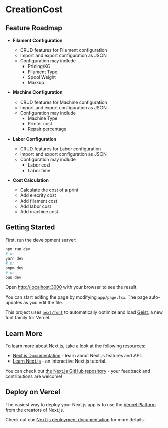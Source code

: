 # CreationCost

## Feature Roadmap

- **Filament Configuration**
  - CRUD features for Filament configuration
  - Import and export configuration as JSON
  - Configuration may include
    - Pricing/KG
    - Filament Type
    - Spool Weight
    - Markup

- **Machine Configuration**
  - CRUD features for Machine configuration
  - Import and export configuration as JSON
  - Configuration may include
    - Machine Type
    - Printer cost
    - Repair percentage

- **Labor Configuration**
  - CRUD features for Labor configuration
  - Import and export configuration as JSON
  - Configuration may include
    - Labor cost
    - Labor time

- **Cost Calculation**
  - Calculate the cost of a print
  - Add elecrity cost
  - Add filament cost
  - Add labor cost
  - Add machine cost

## Getting Started

First, run the development server:

```bash
npm run dev
# or
yarn dev
# or
pnpm dev
# or
bun dev
```

Open [http://localhost:3000](http://localhost:3000) with your browser to see the result.

You can start editing the page by modifying `app/page.tsx`. The page auto-updates as you edit the file.

This project uses [`next/font`](https://nextjs.org/docs/app/building-your-application/optimizing/fonts) to automatically optimize and load [Geist](https://vercel.com/font), a new font family for Vercel.

## Learn More

To learn more about Next.js, take a look at the following resources:

- [Next.js Documentation](https://nextjs.org/docs) - learn about Next.js features and API.
- [Learn Next.js](https://nextjs.org/learn) - an interactive Next.js tutorial.

You can check out [the Next.js GitHub repository](https://github.com/vercel/next.js) - your feedback and contributions are welcome!

## Deploy on Vercel

The easiest way to deploy your Next.js app is to use the [Vercel Platform](https://vercel.com/new?utm_medium=default-template&filter=next.js&utm_source=create-next-app&utm_campaign=create-next-app-readme) from the creators of Next.js.

Check out our [Next.js deployment documentation](https://nextjs.org/docs/app/building-your-application/deploying) for more details.
